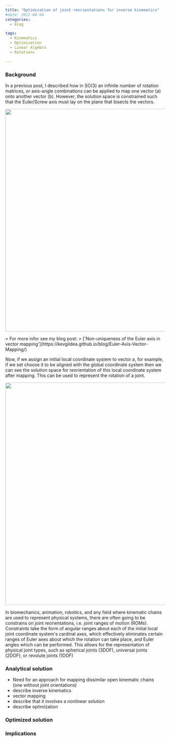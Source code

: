 ```yaml
---
title: "Optimization of joint reorientations for inverse kinematics"
#date: 2021-04-04
categories:
  - blog

tags:
  - Kinematics
  - Optimization
  - Linear Algebra
  - Rotations

---
```


### Background
In a previous post, I described how in SO(3) an infinite number of rotation matrices, or axis-angle combinations can be applied to map one vector (a) onto another vector (b). However, the solution space is constrained such that the Euler/Screw axis must lay on the plane that bisects the vectors.

<p align="center">
  <img src="/assets/images/Optimized-Inverse-Kinematics/fig0.gif" width="700">
</p>
> For more infor see my blog post:
> ['Non-uniqueness of the Euler axis in vector mapping'](https://kevgildea.github.io/blog/Euler-Axis-Vector-Mapping/)

Now, if we assign an initial local coordinate system to vector a, for example, if we set choose it to be aligned with the global coordinate system then we can see the solution space for reorientation of this local coordinate system after mapping. This can be used to represent the rotation of a joint.

<p align="center">
  <img src="/assets/images/Optimized-Inverse-Kinematics/fig1.gif" width="700">
</p>

In biomechanics, animation, robotics, and any field where kinematic chains are used to represent physical systems, there are often going to be constrains on joint reorientations, i.e. joint ranges of motion (ROMs). Constraints take the form of angular ranges about each of the initial local joint coordinate system's cardinal axes, which effectively eliminates certain ranges of Euler axes about which the rotation can take place, and Euler angles which can be performed.  This allows for the representation of physical joint types, such as spherical joints (3DOF), universal joints (2DOF), or revolute joints (1DOF)







### Analytical solution

- Need for an approach for mapping dissimilar open kinematic chains (one without joint orientations)
- describe inverse kinematics
- vector mapping
- describe that it involves a nonlinear solution
- describe optimization


### Optimized solution


### Implications

